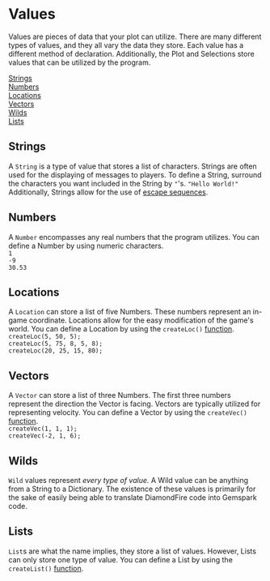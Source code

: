 # Values
Values are pieces of data that your plot can utilize. There are many different types of values, and they all vary the data they store. Each value has a different method of declaration. Additionally, the Plot and Selections store values that can be utilized by the program.

[Strings](#Strings) <br>
[Numbers](#Numbers) <br>
[Locations](#Locations) <br>
[Vectors](#Vectors) <br>
[Wilds](#Wilds) <br>
[Lists](#Lists) <br>


## Strings
A ``String`` is a type of value that stores a list of characters. Strings are often used for the displaying of messages to players. To define a String, surround the characters you want included in the String by ``"``'s.
``"Hello World!"``
Additionally, Strings allow for the use of [escape sequences](https://en.wikipedia.org/wiki/Escape_sequences_in_C).


## Numbers
A ``Number`` encompasses any real numbers that the program utilizes. 
You can define a Number by using numeric characters.<br>
``1``<br>
``-9``<br>
``30.53``<br>

## Locations
A ``Location`` can store a list of five Numbers. These numbers represent an in-game coordinate. Locations allow for the easy modification of the game's world.
You can define a Location by using the ``createLoc()`` [function](Functions.md).<br>
``createLoc(5, 50, 5);``<br>
``createLoc(5, 75, 8, 5, 8);``<br>
``createLoc(20, 25, 15, 80);``<br>

## Vectors
A ``Vector`` can store a list of three Numbers. The first three numbers represent the direction the Vector is facing. Vectors are typically utilized for representing velocity.
You can define a Vector by using the ``createVec()`` [function](Functions.md).<br>
``createVec(1, 1, 1);``<br>
``createVec(-2, 1, 6);``<br>

## Wilds
``Wild`` values represent *every type of value.* A Wild value can be anything from a String to a Dictionary. The existence of these values is primarily for the sake of easily being able to translate DiamondFire code into Gemspark code.

## Lists
``List``s are what the name implies, they store a list of values. However, Lists can only store one type of value.
You can define a List by using the ``createList()`` [function](Functions.md).
